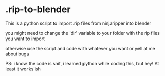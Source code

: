 # .rip-to-blender
This is a python script to import .rip files from ninjaripper into blender

you might need to change the 'dir' variable to your folder with the rip files you want to import

otherwise use the script and code with whatever you want or yell at me about bugs

PS: i know the code is shit, i learned python while coding this, but hey! At least it works'ish
